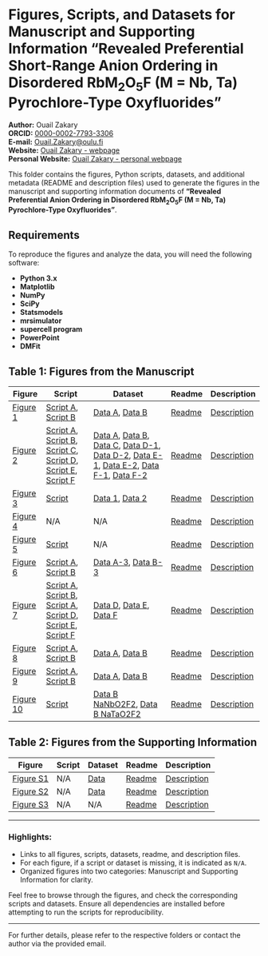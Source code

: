 # Figures, Scripts, and Datasets for Manuscript and Supporting Information “Revealed Preferential Short-Range Anion Ordering in Disordered RbM<sub>2</sub>O<sub>5</sub>F (M = Nb, Ta) Pyrochlore-Type Oxyfluorides”
**Author:** Ouail Zakary  
**ORCID:** [0000-0002-7793-3306](https://orcid.org/0000-0002-7793-3306)  
**E-mail:** [Ouail.Zakary@oulu.fi](mailto:Ouail.Zakary@oulu.fi)  
**Website:** [Ouail Zakary - webpage](https://cc.oulu.fi/~nmrwww/members/Ouail_Zakary.html)  
**Personal Website:** [Ouail Zakary - personal webpage](https://ozakary.github.io/)

This folder contains the figures, Python scripts, datasets, and additional metadata (README and description files) used to generate the figures in the manuscript and supporting information documents of **“Revealed Preferential Anion Ordering in Disordered RbM<sub>2</sub>O<sub>5</sub>F (M = Nb, Ta) Pyrochlore-Type Oxyfluorides”**.

## Requirements

To reproduce the figures and analyze the data, you will need the following software:
- **Python 3.x**
- **Matplotlib**
- **NumPy**
- **SciPy**
- **Statsmodels**
- **mrsimulator**
- **supercell program**
- **PowerPoint**
- **DMFit**

## Table 1: Figures from the Manuscript

| **Figure** | **Script** | **Dataset** | **Readme** | **Description** |
|------------|-------------|-------------|------------|-----------------|
| [Figure 1](./manuscript/figure_1.pdf) | [Script A](./manuscript/figure_1-a_script.py), [Script B](./manuscript/figure_1-b_script.py) | [Data A](./manuscript/figure_1-a_data.asc), [Data B](./manuscript/figure_1-b_data.asc) | [Readme](./manuscript/figure_1_readme.txt) | [Description](./manuscript/figure_1_description.txt) |
| [Figure 2](./manuscript/figure_2.pdf) | [Script A](./manuscript/figure_2-a_script.py), [Script B](./manuscript/figure_2-b_script.py), [Script C](./manuscript/figure_2-c_script.py), [Script D](./manuscript/figure_2-d_script.py), [Script E](./manuscript/figure_2-e_script.py), [Script F](./manuscript/figure_2-f_script.py) | [Data A](./manuscript/figure_2-a_data.asc), [Data B](./manuscript/figure_2-b_data.asc), [Data C](./manuscript/figure_2-c_data.asc), [Data D-1](./manuscript/figure_2-d_data-1.asc), [Data D-2](./manuscript/figure_2-d_data-2.asc), [Data E-1](./manuscript/figure_2-e_data-1.asc), [Data E-2](./manuscript/figure_2-e_data-2.asc), [Data F-1](./manuscript/figure_2-f_data-1.asc), [Data F-2](./manuscript/figure_2-f_data-2.asc) | [Readme](./manuscript/figure_2_readme.txt) | [Description](./manuscript/figure_2_description.txt) |
| [Figure 3](./manuscript/figure_3.pdf) | [Script](./manuscript/figure_3_script.py)  | [Data 1](./manuscript/figure_3_data-1.xyn), [Data 2](./manuscript/figure_3_data-2.xyn) | [Readme](./manuscript/figure_3_readme.txt) | [Description](./manuscript/figure_3_description.txt) |
| [Figure 4](./manuscript/figure_4.pdf) | N/A | N/A | [Readme](./manuscript/figure_4_readme.txt) | [Description](./manuscript/figure_4_description.txt) |
| [Figure 5](./manuscript/figure_5.pdf) | [Script](./manuscript/figure_5_script.py) | N/A | [Readme](./manuscript/figure_5_readme.txt) | [Description](./manuscript/figure_5_description.txt) |
| [Figure 6](./manuscript/figure_6.pdf) | [Script A](./manuscript/figure_6-a_script.py), [Script B](./manuscript/figure_6-b_script.py) | [Data A-3](./manuscript/figure_6-a_data-3.txt), [Data B-3](./manuscript/figure_6-b_data-3.txt) | [Readme](./manuscript/figure_6_readme.txt) | [Description](./manuscript/figure_6_description.txt) |
| [Figure 7](./manuscript/figure_7.pdf) | [Script A](./manuscript/figure_7-a_script.py), [Script B](./manuscript/figure_7-b_script.py), [Script A](./manuscript/figure_7-c_script.py), [Script D](./manuscript/figure_7-d_script.py), [Script E](./manuscript/figure_7-e_script.py), [Script F](./manuscript/figure_7-f_script.py) | [Data D](./manuscript/figure_7-d_data.txt), [Data E](./manuscript/figure_7-e_data.txt), [Data F](./manuscript/figure_7-f_data.txt) | [Readme](./manuscript/figure_7_readme.txt) | [Description](./manuscript/figure_7_description.txt) |
| [Figure 8](./manuscript/figure_8.pdf) | [Script A](./manuscript/figure_8-a_script.py), [Script B](./manuscript/figure_8-b_script.py) | [Data A](./manuscript/figure_8-a_data.txt), [Data B](./manuscript/figure_8-b_data.txt) | [Readme](./manuscript/figure_8_readme.txt) | [Description](./manuscript/figure_8_description.txt) |
| [Figure 9](./manuscript/figure_9.pdf) | [Script A](./manuscript/figure_9-a_script.py), [Script B](./manuscript/figure_9-b_script.py) | [Data A](./manuscript/figure_9-a_data-1.asc), [Data B](./manuscript/figure_9-b_data-1.asc) | [Readme](./manuscript/figure_9_readme.txt) | [Description](./manuscript/figure_9_description.txt) |
| [Figure 10](./manuscript/figure_10.pdf) | [Script](./manuscript/figure_10-b_script.py) | [Data B NaNbO2F2](./manuscript/figure_10-b_NaNbO2F2_data.txt), [Data B NaTaO2F2](./manuscript/figure_10-b_NaTaO2F2_data.txt) | [Readme](./manuscript/figure_10_readme.txt) | [Description](./manuscript/figure_10_description.txt) |

## Table 2: Figures from the Supporting Information

| **Figure** | **Script** | **Dataset** | **Readme** | **Description** |
|------------|------------|-------------|------------|-----------------|
| [Figure S1](./supporting_information/figure_S1.pdf) | N/A | [Data](./supporting_information/figure_S1_data_&_plot.JNB) | [Readme](./supporting_information/figure_S1_readme.txt) | [Description](./supporting_information/figure_S1_description.txt) |
| [Figure S2](./supporting_information/figure_S2.pdf) | N/A | [Data](./supporting_information/figure_S2_data_&_plot.JNB) | [Readme](./supporting_information/figure_S2_readme.txt) | [Description](./supporting_information/figure_S2_description.txt) |
| [Figure S3](./supporting_information/figure_S3.pdf) | N/A | N/A | [Readme](./supporting_information/figure_S3_readme.txt) | [Description](./supporting_information/figure_S3_description.txt) |

---

### Highlights:
- Links to all figures, scripts, datasets, readme, and description files.
- For each figure, if a script or dataset is missing, it is indicated as `N/A`.
- Organized figures into two categories: Manuscript and Supporting Information for clarity.

Feel free to browse through the figures, and check the corresponding scripts and datasets. Ensure all dependencies are installed before attempting to run the scripts for reproducibility.

---

For further details, please refer to the respective folders or contact the author via the provided email.
